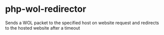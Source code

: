 # php-wol-redirector
Sends a WOL packet to the specified host on website request and redirects to the hosted website after a timeout
